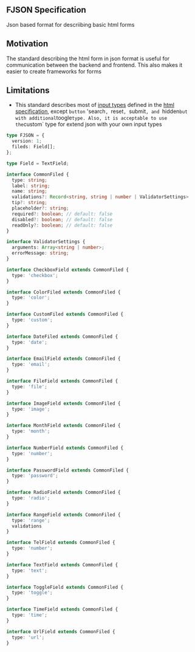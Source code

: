 FJSON Specification
----
Json based format for descriibing basic html forms

## Motivation
The standard describing the html form in json format is useful for communication between the backend and frontend.
This also makes it easier to create frameworks for forms

## Limitations
- This standard describes most of [input types](https://developer.mozilla.org/en-US/docs/Web/HTML/Element/input#input_types) defined in the [html specification](https://html.spec.whatwg.org/multipage/input.html#states-of-the-type-attribute), except `button` 'search`, `reset`, `submit`, and `hidden` but with additional `toogle` type. Also, it is acceptable to use the `custom` type for extend json with your own input types


```ts
type FJSON = {
  version: 1;
  fileds: Field[];
};

type Field = TextField;

interface CommonFiled {
  type: string;
  label: string;
  name: string;
  validations?: Record<string, string | number | ValidatorSettings>
  tip?: string;
  placeholder?: string;
  required?: boolean; // default: false
  disabled?: boolean; // default: false
  readOnly?: boolean; // default: false
}

interface ValidatorSettings {
  arguments: Array<string | number>;
  errorMessage: string; 
}

interface CheckboxField extends CommonFiled {
  type: 'checkbox';
}

interface ColorFiled extends CommonFiled {
  type: 'color';
}

interface CustomFiled extends CommonFiled {
  type: 'custom';
}

interface DateFiled extends CommonFiled {
  type: 'date';
}

interface EmailField extends CommonFiled {
  type: 'email';
}

interface FileField extends CommonFiled {
  type: 'file';
}

interface ImageField extends CommonFiled {
  type: 'image';
}

interface MonthField extends CommonFiled {
  type: 'month';
}

interface NumberField extends CommonFiled {
  type: 'number';
}

interface PasswordField extends CommonFiled {
  type: 'password';
}

interface RadioField extends CommonFiled {
  type: 'radio';
}

interface RangeField extends CommonFiled {
  type: 'range';
  validations
}

interface TelField extends CommonFiled {
  type: 'number';
}

interface TextField extends CommonFiled {
  type: 'text';
}

interface ToggleField extends CommonFiled {
  type: 'toggle';
}

interface TimeField extends CommonFiled {
  type: 'time';
}

interface UrlField extends CommonFiled {
  type: 'url';
}

```
